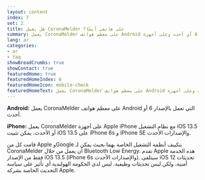 ```yaml
---
layout: content
index: 7
set: 2
title: هل يعمل CoronaMelder على هاتفي أيضًا؟
summary: يعمل CoronaMelder على معظم هواتف Android مع الإصدار 6 أو أحدث وعلى أجهزة iPhone التي تعمل بنظام iOS 13.5 أو أحدث
lang: ar
categories:
- ar
- faq
showBreadCrumbs: true
showContact: true
featuredHome: true
featuredHomeIndex: 6
featuredHomeIcon: mobile-check
featuredHomeText: يعمل CoronaMelder على معظم هواتف Android مع الإصدار 6 أو أحدث وعلى أجهزة iPhone التي تعمل بنظام iOS 13.5 أو أحدث
---
```

**Android:**  يعمل CoronaMelder على معظم هواتف Android التي تعمل بالإصدار 6 أو أحدث.

**iPhone:** يعمل CoronaMelder على أجهزة Apple iPhone مع نظام التشغيل iOS 13.5 أو الأحدث. يمكن تثبيت iOS 13.5 على iPhone 6s و iPhone SE والإصدارات الأحدث.

قامت كل من Apple وGoogle بتكييف أنظمة التشغيل الخاصة بهما بحيث يمكن لـ CoronaMelder أن يعمل من خلال Bluetooth Low Energy. تقدم Apple هذه الخدمة فقط من الإصدار iOS 13.5 (iPhone 6s والإصدارات الأحدث). سيتلقى iOS 12 تحديثات أمنية، ولكن ليس تحديثات وظيفية. ليس لدى الحكومة الهولندية أي تأثير على سياسة التحديث الخاصة بشركة Apple.

